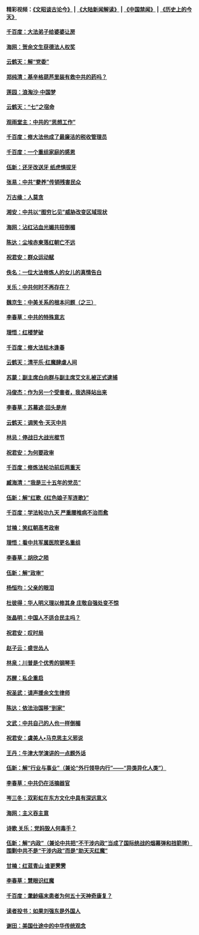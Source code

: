 #### 精彩视频：[《文昭谈古论今》](https://github.com/gfw-breaker/wenzhao/blob/master/README.md?t=11231834) | [《大陆新闻解读》](https://github.com/gfw-breaker/ntdtv-comedy/blob/master/README.md?t=11231834) | [《中国禁闻》](https://github.com/gfw-breaker/ntdtv-news/blob/master/README.md?t=11231834) | [《历史上的今天》](https://github.com/gfw-breaker/today-in-history/blob/master/README.md?t=11231834) 

#### [千百度：大法弟子给婆婆让房](../pages/nsc993/n10870567.md?t=11231834) 

#### [海网：贺余文生获德法人权奖](../pages/nsc993/n10869990.md?t=11231834) 

#### [云鹤天：解“党委”](../pages/nsc993/n10869977.md?t=11231834) 

#### [郑纯清：基辛格葫芦里装有救中共的药吗？](../pages/nsc993/n10868192.md?t=11231834) 

#### [莲园：浪淘沙‧中国梦](../pages/nsc993/n10868184.md?t=11231834) 

#### [云鹤天：“七”之宿命](../pages/nsc993/n10868163.md?t=11231834) 

#### [观雨堂主：中共的“思想工作”](../pages/nsc993/n10868076.md?t=11231834) 

#### [千百度：修大法他成了最廉洁的税收管理员](../pages/nsc993/n10867964.md?t=11231834) 

#### [千百度：一个重组家庭的感恩](../pages/nsc993/n10865204.md?t=11231834) 

#### [伍新：还牙改送牙 纸虎惧拔牙](../pages/nsc993/n10863679.md?t=11231834) 

#### [张易：中共“豢养”传销残害民众](../pages/nsc993/n10864740.md?t=11231834) 

#### [万古缘：人莫贪](../pages/nsc993/n10863667.md?t=11231834) 

#### [湘安：中共以“图穷匕见”威胁改变区域现状](../pages/nsc993/n10864609.md?t=11231834) 

#### [海网：沾红沾血光媚共招倒楣](../pages/nsc993/n10863591.md?t=11231834) 

#### [陈达：尘埃赤柬落红朝亡不远](../pages/nsc993/n10863562.md?t=11231834) 

#### [祝君安：群众运动赋](../pages/nsc993/n10863448.md?t=11231834) 

#### [佚名：一位大法修炼人的女儿的真情告白](../pages/nsc993/n10861395.md?t=11231834) 

#### [关乐：中共何时不再存在？](../pages/nsc993/n10860742.md?t=11231834) 

#### [魏京生：中美关系的根本问题（之三）](../pages/nsc993/n10860643.md?t=11231834) 

#### [李春草：中共的特殊意志](../pages/nsc993/n10860705.md?t=11231834) 

#### [理悟：红楼梦破](../pages/nsc993/n10855545.md?t=11231834) 

#### [千百度：修大法枯木逢春](../pages/nsc993/n10855876.md?t=11231834) 

#### [云鹤天：清平乐‧红魔肆虐人间](../pages/nsc993/n10855540.md?t=11231834) 

#### [苏蒙：副主席白向群与副主席艾文礼被正式逮捕](../pages/nsc993/n10853816.md?t=11231834) 

#### [冯俊杰：作为另一个受害者，我选择站出来](../pages/nsc993/n10854203.md?t=11231834) 

#### [李春草：苏幕遮‧回头是岸](../pages/nsc993/n10853697.md?t=11231834) 

#### [云鹤天：调笑令‧天灭中共](../pages/nsc993/n10852934.md?t=11231834) 

#### [林忌：停战日大战光棍节](../pages/nsc993/n10852809.md?t=11231834) 

#### [祝君安：为何要政审](../pages/nsc993/n10852927.md?t=11231834) 

#### [千百度：修炼法轮功前后两重天](../pages/nsc993/n10851915.md?t=11231834) 

#### [臧海清：“我是三十五年的党员”](../pages/nsc993/n10851897.md?t=11231834) 

#### [伍新：解“红歌《红色娘子军连歌》”](../pages/nsc993/n10848346.md?t=11231834) 

#### [千百度：学法轮功九天 严重腰椎病不治而愈](../pages/nsc993/n10848063.md?t=11231834) 

#### [甘楠：笑红朝高考政审](../pages/nsc993/n10848051.md?t=11231834) 

#### [理悟：看中共军属医院更名重组](../pages/nsc993/n10845990.md?t=11231834) 

#### [李春草：胡欣之陨](../pages/nsc993/n10845983.md?t=11231834) 

#### [伍新：解“政审”](../pages/nsc993/n10845884.md?t=11231834) 

#### [杨恒均：父亲的眼泪](../pages/nsc993/n10845825.md?t=11231834) 

#### [杜彼得：华人明义理以修其身 庄敬自强处变不惊](../pages/nsc993/n10844569.md?t=11231834) 

#### [张晶明：中国人不适合民主吗？](../pages/nsc993/n10842769.md?t=11231834) 

#### [祝君安：叹时局](../pages/nsc993/n10840922.md?t=11231834) 

#### [赵子云：盛世怂人](../pages/nsc993/n10840892.md?t=11231834) 

#### [林泉：川普是个优秀的钢琴手](../pages/nsc993/n10840404.md?t=11231834) 

#### [苏醒：私企重启](../pages/nsc993/n10837387.md?t=11231834) 

#### [祝圣武：请声援余文生律师](../pages/nsc993/n10837318.md?t=11231834) 

#### [陈达：依法治国移“到家”](../pages/nsc993/n10837376.md?t=11231834) 

#### [文武：中共自己的人也一样倒楣](../pages/nsc993/n10835647.md?t=11231834) 

#### [祝君安：虞美人•马克思主义邪说](../pages/nsc993/n10835625.md?t=11231834) 

#### [王丹：牛津大学演讲的一点题外话](../pages/nsc993/n10835528.md?t=11231834) 

#### [伍新：解“行业与事业”（兼论“外行领导内行”——“异类异化人类”）](../pages/nsc993/n10835462.md?t=11231834) 

#### [李春草：中共仍在活摘器官](../pages/nsc993/n10832561.md?t=11231834) 

#### [岑三冬：双彩虹在东方文化中具有深远意义](../pages/nsc993/n10832544.md?t=11231834) 

#### [海网：主义吞主意](../pages/nsc993/n10832535.md?t=11231834) 

#### [诗歌 关乐：党妈毁人何毒手？](../pages/nsc993/n10832529.md?t=11231834) 

#### [伍新：解“内政”（兼论中共把“不干涉内政”当成了国际统战的烟幕弹和挡箭牌）围剿中共不是“干涉内政”而是“助天灭红魔”](../pages/nsc993/n10832509.md?t=11231834) 

#### [甘楠：红蓝青山 谁更霁霁](../pages/nsc993/n10832450.md?t=11231834) 

#### [李春草：慧眼识红魔](../pages/nsc993/n10832442.md?t=11231834) 

#### [千百度：耄龄癌末患者为何五十天神奇康复？](../pages/nsc993/n10831080.md?t=11231834) 

#### [读者投书：如果刘强东是外国人](../pages/nsc993/n10830359.md?t=11231834) 

#### [谢田：美国仕途中的中华传统观念](../pages/nsc993/n10829531.md?t=11231834) 


